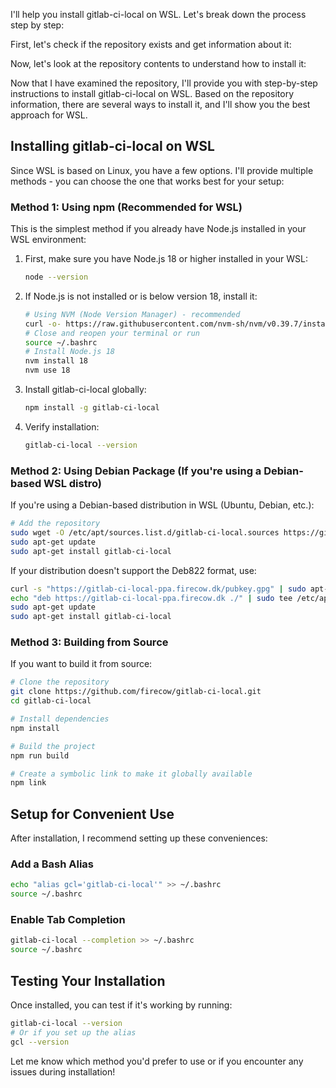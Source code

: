 I'll help you install gitlab-ci-local on WSL. Let's break down the process step by step:

First, let's check if the repository exists and get information about it:

Now, let's look at the repository contents to understand how to install it:

Now that I have examined the repository, I'll provide you with step-by-step instructions to install gitlab-ci-local on WSL. Based on the repository information, there are several ways to install it, and I'll show you the best approach for WSL.

## Installing gitlab-ci-local on WSL

Since WSL is based on Linux, you have a few options. I'll provide multiple methods - you can choose the one that works best for your setup:

### Method 1: Using npm (Recommended for WSL)

This is the simplest method if you already have Node.js installed in your WSL environment:

1. First, make sure you have Node.js 18 or higher installed in your WSL:
   ```bash
   node --version
   ```

2. If Node.js is not installed or is below version 18, install it:
   ```bash
   # Using NVM (Node Version Manager) - recommended
   curl -o- https://raw.githubusercontent.com/nvm-sh/nvm/v0.39.7/install.sh | bash
   # Close and reopen your terminal or run
   source ~/.bashrc
   # Install Node.js 18
   nvm install 18
   nvm use 18
   ```

3. Install gitlab-ci-local globally:
   ```bash
   npm install -g gitlab-ci-local
   ```

4. Verify installation:
   ```bash
   gitlab-ci-local --version
   ```

### Method 2: Using Debian Package (If you're using a Debian-based WSL distro)

If you're using a Debian-based distribution in WSL (Ubuntu, Debian, etc.):

```bash
# Add the repository
sudo wget -O /etc/apt/sources.list.d/gitlab-ci-local.sources https://gitlab-ci-local-ppa.firecow.dk/gitlab-ci-local.sources
sudo apt-get update
sudo apt-get install gitlab-ci-local
```

If your distribution doesn't support the Deb822 format, use:

```bash
curl -s "https://gitlab-ci-local-ppa.firecow.dk/pubkey.gpg" | sudo apt-key add -
echo "deb https://gitlab-ci-local-ppa.firecow.dk ./" | sudo tee /etc/apt/sources.list.d/gitlab-ci-local.list
sudo apt-get update
sudo apt-get install gitlab-ci-local
```

### Method 3: Building from Source

If you want to build it from source:

```bash
# Clone the repository
git clone https://github.com/firecow/gitlab-ci-local.git
cd gitlab-ci-local

# Install dependencies
npm install

# Build the project
npm run build

# Create a symbolic link to make it globally available
npm link
```

## Setup for Convenient Use

After installation, I recommend setting up these conveniences:

### Add a Bash Alias

```bash
echo "alias gcl='gitlab-ci-local'" >> ~/.bashrc
source ~/.bashrc
```

### Enable Tab Completion

```bash
gitlab-ci-local --completion >> ~/.bashrc
source ~/.bashrc
```

## Testing Your Installation

Once installed, you can test if it's working by running:

```bash
gitlab-ci-local --version
# Or if you set up the alias
gcl --version
```

Let me know which method you'd prefer to use or if you encounter any issues during installation!